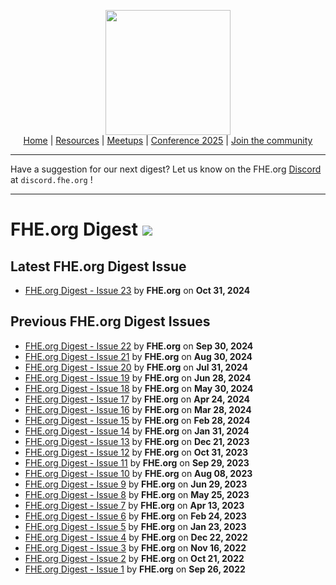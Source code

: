 <!-- Main header navigation -->
<p align="center">
  <img width="200" src="https://user-images.githubusercontent.com/5758427/180978488-db825482-5a58-4c7c-9589-c494a6f0be04.png"><br/>
  <a href="https://fhe-org.github.io">Home</a> | <a href="https://fhe-org.github.io/resources">Resources</a> | <a href="https://fhe-org.github.io/meetups/">Meetups</a> | <a href="https://fhe-org.github.io/conferences/conference-2025/">Conference 2025</a> | <a href="https://fhe-org.github.io/community">Join the community</a>
</p>
<!-- /Main header navigation -->

<hr/>

Have a suggestion for our next digest? Let us know on the FHE.org <a href="https://discord.fhe.org/" target="_blank">Discord</a> at `discord.fhe.org` <!-- img src="https://img.shields.io/discord/901152454077452399" -->!

<hr/>

# FHE.org Digest [<img src="https://img.shields.io/badge/Edit%20this%20page%20on-Github-lightgrey?style=flat-square">](https://github.com/FHE-org/fhe-org.github.io/blob/main/digest/README.md)

## Latest FHE.org Digest Issue

- <a href="https://fheorg.substack.com/p/fheorg-digest-23" id="00023">FHE.org Digest - Issue 23</a> by **FHE.org** on **Oct 31, 2024**<br>

## Previous FHE.org Digest Issues

- <a href="https://fheorg.substack.com/p/fheorg-digest-22" id="00022">FHE.org Digest - Issue 22</a> by **FHE.org** on **Sep 30, 2024**<br>
- <a href="https://fheorg.substack.com/p/fheorg-digest-21" id="00021">FHE.org Digest - Issue 21</a> by **FHE.org** on **Aug 30, 2024**<br>
- <a href="https://fheorg.substack.com/p/fheorg-digest-20" id="00020">FHE.org Digest - Issue 20</a> by **FHE.org** on **Jul 31, 2024**<br>
- <a href="https://fheorg.substack.com/p/fheorg-digest-19" id="00019">FHE.org Digest - Issue 19</a> by **FHE.org** on **Jun 28, 2024**<br>
- <a href="https://fheorg.substack.com/p/fheorg-digest-18" id="00018">FHE.org Digest - Issue 18</a> by **FHE.org** on **May 30, 2024**<br>
- <a href="https://fheorg.substack.com/p/fheorg-digest-17" id="00017">FHE.org Digest - Issue 17</a> by **FHE.org** on **Apr 24, 2024**<br>
- <a href="https://fheorg.substack.com/p/fheorg-digest-16" id="00016">FHE.org Digest - Issue 16</a> by **FHE.org** on **Mar 28, 2024**<br>
- <a href="https://fheorg.substack.com/p/fheorg-digest-15" id="00015">FHE.org Digest - Issue 15</a> by **FHE.org** on **Feb 28, 2024**<br>
- <a href="https://fheorg.substack.com/p/fheorg-digest-14" id="00014">FHE.org Digest - Issue 14</a> by **FHE.org** on **Jan 31, 2024**<br>
- <a href="https://fheorg.substack.com/p/fheorg-digest-13" id="00013">FHE.org Digest - Issue 13</a> by **FHE.org** on **Dec 21, 2023**<br>
- <a href="https://fheorg.substack.com/p/fheorg-digest-12" id="00012">FHE.org Digest - Issue 12</a> by **FHE.org** on **Oct 31, 2023**<br>
- <a href="https://fheorg.substack.com/p/fheorg-digest-11" id="00011">FHE.org Digest - Issue 11</a> by **FHE.org** on **Sep 29, 2023**<br>
- <a href="https://fheorg.substack.com/p/fheorg-digest-10" id="00010">FHE.org Digest - Issue 10</a> by **FHE.org** on **Aug 08, 2023**<br>
- <a href="https://fheorg.substack.com/p/fheorg-digest-9" id="00009">FHE.org Digest - Issue 9</a> by **FHE.org** on **Jun 29, 2023**<br>
- <a href="https://fheorg.substack.com/p/fheorg-digest-8" id="00008">FHE.org Digest - Issue 8</a> by **FHE.org** on **May 25, 2023**<br>
- <a href="https://fheorg.substack.com/p/fheorg-digest-7" id="00007">FHE.org Digest - Issue 7</a> by **FHE.org** on **Apr 13, 2023**<br>
- <a href="https://fheorg.substack.com/p/fheorg-digest-6" id="00006">FHE.org Digest - Issue 6</a> by **FHE.org** on **Feb 24, 2023**<br>
- <a href="https://fheorg.substack.com/p/fheorg-digest-5" id="00005">FHE.org Digest - Issue 5</a> by **FHE.org** on **Jan 23, 2023**<br>
- <a href="https://fheorg.substack.com/p/fheorg-digest-4" id="00004">FHE.org Digest - Issue 4</a> by **FHE.org** on **Dec 22, 2022**<br>
- <a href="https://fheorg.substack.com/p/fheorg-digest-3" id="00003">FHE.org Digest - Issue 3</a> by **FHE.org** on **Nov 16, 2022**<br>
- <a href="https://fheorg.substack.com/p/fheorg-digest-2" id="00002">FHE.org Digest - Issue 2</a> by **FHE.org** on **Oct 21, 2022**<br>
- <a href="https://fheorg.substack.com/p/fheorg-digest-1" id="00001">FHE.org Digest - Issue 1</a> by **FHE.org** on **Sep 26, 2022**<br>
